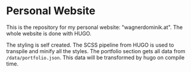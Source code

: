# Personal Website

This is the repository for my personal website: "wagnerdominik.at".
The whole website is done with HUGO.

The styling is self created. The SCSS pipeline from HUGO is used to transpile and minify all the styles.
The portfolio section gets all data from `/data/portfolio.json`. This data will be transformed by hugo on compile time.
